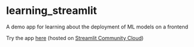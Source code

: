 # learning_streamlit
A demo app for learning about the deployment of ML models on a frontend

Try the app [here](https://angsg97-learning-streamlit-main-5jet5c.streamlit.app/) (hosted on [Streamlit Community Cloud](https://streamlit.io/cloud))
